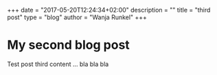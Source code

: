 +++
date = "2017-05-20T12:24:34+02:00"
description = ""
title = "third post"
type = "blog"
author = "Wanja Runkel"
+++

# My second blog post
Test post third content ...
bla bla bla 